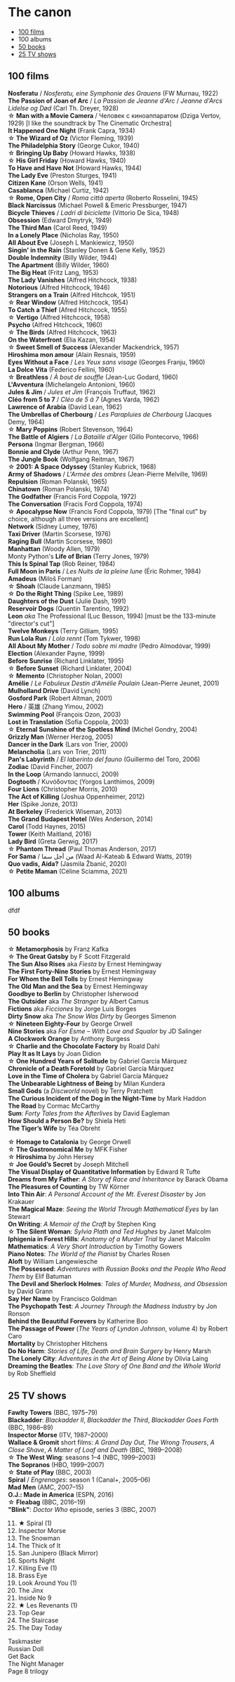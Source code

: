 # The canon

* [100 films](#100-films)
* 100 albums
* [50 books](#50-books)
* [25 TV shows](#25-tv-shows)

## 100 films

**Nosferatu** / *Nosferatu, eine Symphonie des Grauens* (FW Murnau, 1922)  
**The Passion of Joan of Arc** / *La Passion de Jeanne d'Arc* / *Jeanne d'Arcs Lidelse og Død* (Carl Th. Dreyer, 1928)  
&star; **Man with a Movie Camera** / Человек с киноаппаратом (Dziga Vertov, 1929) [I like the soundtrack by The Cinematic Orchestra]  
**It Happened One Night** (Frank Capra, 1934)  
&star; **The Wizard of Oz** (Victor Fleming, 1939)   
**The Philadelphia Story** (George Cukor, 1940)  
&star; **Bringing Up Baby** (Howard Hawks, 1938)   
&star; **His Girl Friday** (Howard Hawks, 1940)  
**To Have and Have Not** (Howard Hawks, 1944)    
**The Lady Eve** (Preston Sturges, 1941)  
**Citizen Kane** (Orson Wells, 1941)  
**Casablanca** (Michael Curtiz, 1942)  
&star; **Rome, Open City** / *Roma città aperta* (Roberto Rosselini, 1945)  
**Black Narcissus** (Michael Powell & Emeric Pressburger, 1947)  
**Bicycle Thieves** / *Ladri di biciclette* (Vittorio De Sica, 1948)  
**Obsession** (Edward Dmytryk, 1949)  
**The Third Man** (Carol Reed, 1949)  
**In a Lonely Place** (Nicholas Ray, 1950)  
**All About Eve** (Joseph L Mankiewicz, 1950)  
**Singin' in the Rain** (Stanley Donen & Gene Kelly, 1952)  
**Double Indemnity** (Billy Wilder, 1944)   
**The Apartment** (Billy Wilder, 1960)  
**The Big Heat** (Fritz Lang, 1953)  
**The Lady Vanishes** (Alfred Hitchcock, 1938)  
**Notorious** (Alfred Hitchcock, 1946)  
**Strangers on a Train** (Alfred Hitchcok, 1951)  
&star; **Rear Window** (Alfred Hitchcock, 1954)  
**To Catch a Thief** (Afred Hitchcock, 1955)  
&star; **Vertigo** (Alfred Hitchcock, 1958)  
**Psycho** (Alfred Hitchcock, 1960)  
&star; **The Birds** (Alfred Hitchcock, 1963)  
**On the Waterfront** (Elia Kazan, 1954)  
&star; **Sweet Smell of Success** (Alexander Mackendrick, 1957)  
**Hiroshima mon amour** (Alain Resnais, 1959)  
**Eyes Without a Face** / *Les Yeux sans visage* (Georges Franju, 1960)  
**La Dolce Vita** (Federico Fellini, 1960)  
&star; **Breathless** / *À bout de souffle* (Jean-Luc Godard, 1960)  
**L'Avventura** (Michelangelo Antonioni, 1960)  
**Jules & Jim** / *Jules et Jim* (François Truffaut, 1962)  
**Cléo from 5 to 7** / *Cléo de 5 à 7* (Agnes Varda, 1962)  
**Lawrence of Arabia** (David Lean, 1962)  
**The Umbrellas of Cherbourg** / *Les Parapluies de Cherbourg* (Jacques Demy, 1964)  
&star; **Mary Poppins** (Robert Stevenson, 1964)  
**The Battle of Algiers** / *La Bataille d'Alger* (Gillo Pontecorvo, 1966)  
**Persona** (Ingmar Bergman, 1966)  
**Bonnie and Clyde** (Arthur Penn, 1967)  
**The Jungle Book** (Wolfgang Reitman, 1967)  
&star; **2001: A Space Odyssey** (Stanley Kubrick, 1968)  
**Army of Shadows** / *L'Armée des ombres* (Jean-Pierre Melville, 1969)  
**Repulsion** (Roman Polanski, 1965)  
**Chinatown** (Roman Polanski, 1974)  
**The Godfather** (Francis Ford Coppola, 1972)  
**The Conversation** (Fracis Ford Coppola, 1974)  
&star; **Apocalypse Now** (Francis Ford Coppola, 1979) [The "final cut" by choice, although all three versions are excellent]  
**Network** (Sidney Lumey, 1976)  
**Taxi Driver** (Martin Scorsese, 1976)  
**Raging Bull** (Martin Scorsese, 1980)  
**Manhattan** (Woody Allen, 1979)  
Monty Python's **Life of Brian** (Terry Jones, 1979)  
**This Is Spinal Tap** (Rob Reiner, 1984)  
**Full Moon in Paris** / *Les Nuits de la pleine lune* (Éric Rohmer, 1984)  
**Amadeus** (Miloš Forman)  
&star; **Shoah** (Claude Lanzmann, 1985)  
&star; **Do the Right Thing** (Spike Lee, 1989)  
**Daughters of the Dust** (Julie Dash, 1991)  
**Reservoir Dogs** (Quentin Tarentino, 1992)  
**Leon** *aka* The Professional (Luc Besson, 1994) [must be the 133-minute "director's cut"]  
**Twelve Monkeys** (Terry Gilliam, 1995)  
**Run Lola Run** / *Lola rennt* (Tom Tykwer, 1998)  
**All About My Mother** / *Todo sobre mi madre* (Pedro Almodóvar, 1999)  
**Election** (Alexander Payne, 1999)  
**Before Sunrise** (Richard Linklater, 1995)  
&star; **Before Sunset** (Richard Linklater, 2004)  
&star; **Memento** (Christopher Nolan, 2000)  
**Amélie** / *Le Fabuleux Destin d'Amélie Poulain* (Jean-Pierre Jeunet, 2001)  
**Mulholland Drive** (David Lynch)  
**Gosford Park** (Robert Altman, 2001)  
**Hero** / 英雄 (Zhang Yimou, 2002)  
**Swimming Pool** (François Ozon, 2003)  
**Lost in Translation** (Sofia Coppola, 2003)  
&star; **Eternal Sunshine of the Spotless Mind** (Michel Gondry, 2004)  
**Grizzly Man** (Werner Herzog, 2005)  
**Dancer in the Dark** (Lars von Trier, 2000)   
**Melancholia** (Lars von Trier, 2011)  
**Pan's Labyrinth** / *El laberinto del fauno* (Guillermo del Toro, 2006)  
**Zodiac** (David Fincher, 2007)  
**In the Loop** (Armando Iannucci, 2009)  
**Dogtooth** / Κυνόδοντας (Yorgos Lanthimos, 2009)  
**Four Lions** (Christopher Morris, 2010)  
**The Act of Killing** (Joshua Oppenheimer, 2012)  
**Her** (Spike Jonze, 2013)  
**At Berkeley** (Frederick Wiseman, 2013)  
**The Grand Budapest Hotel** (Wes Anderson, 2014)  
**Carol** (Todd Haynes, 2015)  
**Tower** (Keith Maitland, 2016)  
**Lady Bird** (Greta Gerwig, 2017)  
&star; **Phantom Thread** (Paul Thomas Anderson, 2017)  
**For Sama** / من أجل سما (Waad Al-Kateab & Edward Watts, 2019)  
**Quo vadis, Aida?** (Jasmila Žbanić, 2020)  
&star; **Petite Maman** (Céline Sciamma, 2021)  

## 100 albums

dfdf

## 50 books

&star; **Metamorphosis** by Franz Kafka  
&star; **The Great Gatsby** by F Scott Fitzgerald  
**The Sun Also Rises** aka *Fiesta* by Ernest Hemingway  
**The First Forty-Nine Stories** by Ernest Hemingway  
**For Whom the Bell Tolls** by Ernest Hemingway  
**The Old Man and the Sea** by Ernest Hemingway  
**Goodbye to Berlin** by Christopher Isherwood  
**The Outsider** aka *The Stranger* by Albert Camus  
**Fictions** aka *Ficciones* by Jorge Luis Borges  
**Dirty Snow** aka *The Snow Was Dirty* by Georges Simenon  
&star; **Nineteen Eighty-Four** by George Orwell  
**Nine Stories** aka *For Esme – With Love and Squalor* by JD Salinger  
**A Clockwork Orange** by Anthony Burgess  
&star; **Charlie and the Chocolate Factory** by Roald Dahl    
**Play It as It Lays** by Joan Didion  
&star; **One Hundred Years of Solitude** by Gabriel García Márquez  
**Chronicle of a Death Foretold** by Gabriel García Márquez  
**Love in the Time of Cholera** by Gabriel García Márquez  
**The Unbearable Lightness of Being** by Milan Kundera  
**Small Gods** (a *Discworld* novel) by Terry Pratchett  
**The Curious Incident of the Dog in the Night-Time** by Mark Haddon  
**The Road** by Cormac McCarthy  
**Sum**: *Forty Tales from the Afterlives* by David Eagleman  
**How Should a Person Be?** by Shiela Heti  
**The Tiger’s Wife** by Téa Obreht  

&star; **Homage to Catalonia** by George Orwell  
&star; **The Gastronomical Me** by MFK Fisher  
&star; **Hiroshima** by John Hersey  
&star; **Joe Gould’s Secret** by Joseph Mitchell  
**The Visual Display of Quantitative Information** by Edward R Tufte  
**Dreams from My Father**: *A Story of Race and Inheritance* by Barack Obama  
**The Pleasures of Counting** by TW Körner  
**Into Thin Air**: *A Personal Account of the Mt. Everest Disaster* by Jon Krakauer  
**The Magical Maze**: *Seeing the World Through Mathematical Eyes* by Ian Stewart  
**On Writing**: *A Memoir of the Craft* by Stephen King  
&star; **The Silent Woman**: *Sylvia Plath and Ted Hughes* by Janet Malcolm  
**Iphigenia in Forest Hills**: *Anatomy of a Murder Trial* by Janet Malcolm  
**Mathematics**: *A Very Short Introduction* by Timothy Gowers  
**Piano Notes**: *The World of the Pianist* by Charles Rosen  
**Aloft** by William Langewiesche  
**The Possessed**: *Adventures with Russian Books and the People Who Read Them* by Elif Batuman  
**The Devil and Sherlock Holmes**: *Tales of Murder, Madness, and Obsession* by David Grann  
**Say Her Name** by Francisco Goldman  
**The Psychopath Test**: *A Journey Through the Madness Industry* by Jon Ronson  
**Behind the Beautiful Forevers** by Katherine Boo  
**The Passage of Power** (*The Years of Lyndon Johnson*, volume 4) by Robert Caro  
**Mortality** by Christopher Hitchens  
**Do No Harm**: *Stories of Life, Death and Brain Surgery* by Henry Marsh  
**The Lonely City**: *Adventures in the Art of Being Alone* by Olivia Laing  
**Dreaming the Beatles**: *The Love Story of One Band and the Whole World* by Rob Sheffield  


## 25 TV shows

**Fawlty Towers** (BBC, 1975–79)  
**Blackadder**: *Blackadder II*, *Blackadder the Third*, *Blackadder Goes Forth* (BBC, 1986–89)  
**Inspector Morse** (ITV, 1987–2000)  
**Wallace & Gromit** short films: *A Grand Day Out*, *The Wrong Trousers*, *A Close Shave*, *A Matter of Loaf and Death* (BBC, 1989–2008)  
&star; **The West Wing**: seasons 1–4 (NBC, 1999–2003)  
**The Sopranos** (HBO, 1999–2007)  
&star; **State of Play** (BBC, 2003)  
**Spiral** / *Engrenages*: season 1 (Canal+, 2005–06)  
**Mad Men** (AMC, 2007–15)  
**O.J.: Made in America** (ESPN, 2016)  
&star; **Fleabag** (BBC, 2016–19)  
**"Blink"**: *Doctor Who* episode, series 3 (BBC, 2007)  


11. ★ Spiral (1)
12. Inspector Morse
13. The Snowman
14. The Thick of It
15. San Junipero (Black Mirror)
16. Sports Night
17. Killing Eve (1)
18. Brass Eye
19. Look Around You (1)
20. The Jinx
21. Inside No 9
22. ★ Les Revenants (1)
23. Top Gear
24. The Staircase
25. The Day Today

Taskmaster  
Russian Doll  
Get Back  
The Night Manager  
Page 8 trilogy
